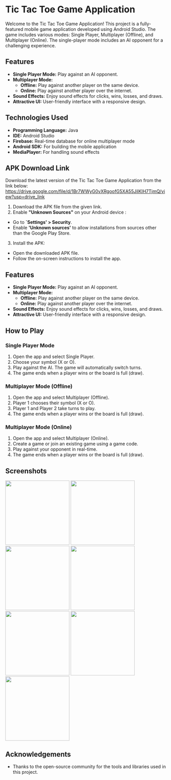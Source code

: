 # Tic Tac Toe Game Application

Welcome to the Tic Tac Toe Game Application! This project is a fully-featured mobile game application developed using Android Studio. The game includes various modes: Single Player, Multiplayer (Offline), and Multiplayer (Online). The single-player mode includes an AI opponent for a challenging experience.

## Features

- **Single Player Mode:** Play against an AI opponent.
- **Multiplayer Mode:**
  - **Offline:** Play against another player on the same device.
  - **Online:** Play against another player over the internet.
- **Sound Effects:** Enjoy sound effects for clicks, wins, losses, and draws.
- **Attractive UI:** User-friendly interface with a responsive design.

## Technologies Used

- **Programming Language:** Java
- **IDE:** Android Studio
- **Firebase:** Real-time database for online multiplayer mode
- **Android SDK:** For building the mobile application
- **MediaPlayer:** For handling sound effects

## APK Download Link

Download the latest version of the Tic Tac Toe Game Application from the link below:
https://drive.google.com/file/d/1Br7WWyG0vXRgoofG5XA55JilKIH7TjmQ/view?usp=drive_link
1. Download the APK file from the given link.
2. Enable **"Unknown Sources"** on your Android device :
- Go to **`Settings' > Security**.
- Enable **'Unknown sources'** to allow installations from sources other than the Google Play Store.
3. Install the APK:
- Open the downloaded APK file.
- Follow the on-screen instructions to install the app.

## Features

- **Single Player Mode:** Play against an AI opponent.
- **Multiplayer Mode:**
  - **Offline:** Play against another player on the same device.
  - **Online:** Play against another player over the internet.
- **Sound Effects:** Enjoy sound effects for clicks, wins, losses, and draws.
- **Attractive UI:** User-friendly interface with a responsive design.

## How to Play
### Single Player Mode
1. Open the app and select Single Player.
2. Choose your symbol (X or O).
3. Play against the AI. The game will automatically switch turns.
4. The game ends when a player wins or the board is full (draw).

### Multiplayer Mode (Offline)
1. Open the app and select Multiplayer (Offline).
2. Player 1 chooses their symbol (X or O).
3. Player 1 and Player 2 take turns to play.
4. The game ends when a player wins or the board is full (draw).

### Multiplayer Mode (Online)
1. Open the app and select Multiplayer (Online).
2. Create a game or join an existing game using a game code.
3. Play against your opponent in real-time.
4. The game ends when a player wins or the board is full (draw).

## Screenshots
<img src="https://github.com/user-attachments/assets/04dc86f1-bd71-436c-bf29-71c0d107092b" width="200" /> 
<img src="https://github.com/user-attachments/assets/2b75c5b0-1fe7-4b16-ad33-9be306b8a044" width="200" />
<img src="https://github.com/user-attachments/assets/76055703-b42f-4f01-a599-077a9d944b2d" width="200" /> 
<img src="https://github.com/user-attachments/assets/100cedfa-0352-4f8e-8cc1-b16a1e348f2e" width="200" /></br>
<img src="https://github.com/user-attachments/assets/71b9d8ea-a680-47e3-9800-3f20876a0b91" width="200" />
<img src="https://github.com/user-attachments/assets/91792548-d511-4383-8f29-f3ec6b7bd41d" width="200" />
<img src="https://github.com/user-attachments/assets/dcdd424b-e724-4258-8710-20cd45170332" width="200" />

## Acknowledgements
- Thanks to the open-source community for the tools and libraries used in this project.











